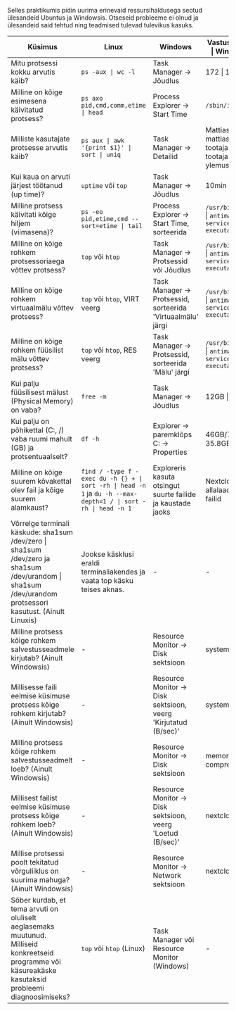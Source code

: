 Selles praktikumis pidin uurima erinevaid ressursihaldusega seotud ülesandeid Ubuntus ja Windowsis. Otseseid probleeme ei olnud ja ülesandeid said tehtud ning teadmised tulevad tulevikus kasuks.




| Küsimus                                         | Linux                            | Windows                              | Vastus (Linux \| Windows) |
|-------------------------------------------------|----------------------------------|--------------------------------------|---------------------------|
| Mitu protsessi kokku arvutis käib?              | `ps -aux \| wc -l`               | Task Manager -> Jõudlus              | 172 \| 118                |
| Milline on kõige esimesena käivitatud protsess? | `ps axo pid,cmd,comm,etime \| head`| Process Explorer -> Start Time     | `/sbin/init sp`           |
| Milliste kasutajate protsesse arvutis käib?     | `ps aux \| awk '{print $1}' \| sort \| uniq` | Task Manager -> Detailid        | Mattias \| mattias, tootaja1, tootaja2, ylemus |
| Kui kaua on arvuti järjest töötanud (up time)?  | `uptime` või `top`               | Task Manager -> Jõudlus              | 10min \| 8min             |
| Milline protsess käivitati kõige hiljem (viimasena)? | `ps -eo pid,etime,cmd --sort=etime \| tail` | Process Explorer -> Start Time, sorteerida | `/usr/bin/gnome` \| `antimalware service executable` |
| Milline on kõige rohkem protsessoriaega võttev protsess? | `top` või `htop`               | Task Manager -> Protsessid või Jõudlus | `/usr/bin/gnome` \| `antimalware service executable` |
| Milline on kõige rohkem virtuaalmälu võttev protsess? | `top` või `htop`, VIRT veerg    | Task Manager -> Protsessid, sorteerida 'Virtuaalmälu' järgi | `/usr/bin/gnome` \| `antimalware service executable` |
| Milline on kõige rohkem füüsilist mälu võttev protsess? | `top` või `htop`, RES veerg     | Task Manager -> Protsessid, sorteerida 'Mälu' järgi | `/usr/bin/gnome` \| `antimalware service executable` |
| Kui palju füüsilisest mälust (Physical Memory) on vaba? | `free -m`                      | Task Manager -> Jõudlus              | 12GB \| 1.8GB             |
| Kui palju on põhikettal (C:, /) vaba ruumi mahult (GB) ja protsentuaalselt? | `df -h` | Explorer -> paremklõps C: -> Properties | 46GB/75% \| 35.8GB/56%    |
| Milline on kõige suurem kõvakettal olev fail ja kõige suurem alamkaust? | `find / -type f -exec du -h {} + \| sort -rh \| head -n 1` ja `du -h --max-depth=1 / \| sort -rh \| head -n 1` | Exploreris kasuta otsingut suurte failide ja kaustade jaoks | Nextcloud/ allalaaditud failid |
| Võrrelge terminali käskude: sha1sum /dev/zero \| sha1sum /dev/zero ja sha1sum /dev/urandom \| sha1sum /dev/urandom protsessori kasutust. (Ainult Linuxis) | Jookse käsklusi eraldi terminaliakendes ja vaata top käsku teises aknas. | - | - |
| Milline protsess kõige rohkem salvestusseadmele kirjutab? (Ainult Windowsis) | - | Resource Monitor -> Disk sektsioon | system |
| Millisesse faili eelmise küsimuse protsess kõige rohkem kirjutab? (Ainult Windowsis) | - | Resource Monitor -> Disk sektsioon, veerg 'Kirjutatud (B/sec)' | system |
| Milline protsess kõige rohkem salvestusseadmelt loeb? (Ainult Windowsis) | - | Resource Monitor -> Disk sektsioon | memory compression |
| Millisest failist eelmise küsimuse protsess kõige rohkem loeb? (Ainult Windowsis) | - | Resource Monitor -> Disk sektsioon, veerg 'Loetud (B/sec)' | nextcloud.exe |
| Millise protsessi poolt tekitatud võrguliiklus on suurima mahuga? (Ainult Windowsis) | - | Resource Monitor -> Network sektsioon | nextcloud.exe |
| Sõber kurdab, et tema arvuti on oluliselt aeglasemaks muutunud. Milliseid konkreetseid programme või käsureakäske kasutaksid probleemi diagnoosimiseks? | `top` või `htop` (Linux) | Task Manager või Resource Monitor (Windows) | - |
